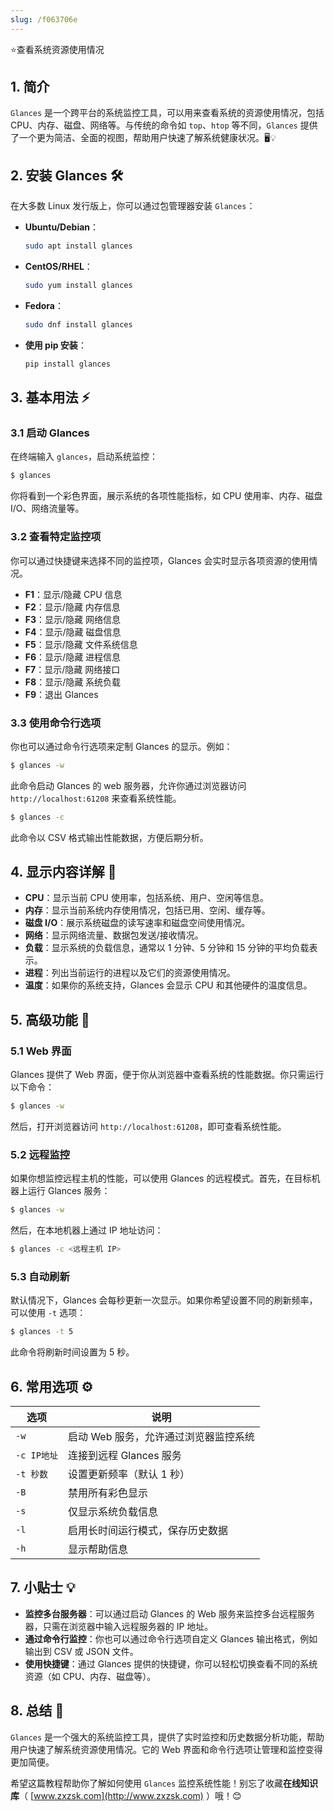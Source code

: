 ```yaml
---
slug: /f063706e
---
```

⭐查看系统资源使用情况

## 1. 简介

`Glances` 是一个跨平台的系统监控工具，可以用来查看系统的资源使用情况，包括 CPU、内存、磁盘、网络等。与传统的命令如 `top`、`htop` 等不同，`Glances` 提供了一个更为简洁、全面的视图，帮助用户快速了解系统健康状况。🖥️💡

## 2. 安装 Glances 🛠️

在大多数 Linux 发行版上，你可以通过包管理器安装 `Glances`：

- **Ubuntu/Debian**：

  ```bash
  sudo apt install glances
  ```

- **CentOS/RHEL**：

  ```bash
  sudo yum install glances
  ```

- **Fedora**：

  ```bash
  sudo dnf install glances
  ```

- **使用 pip 安装**：

  ```bash
  pip install glances
  ```

## 3. 基本用法 ⚡

### 3.1 启动 Glances

在终端输入 `glances`，启动系统监控：

```bash
$ glances
```

你将看到一个彩色界面，展示系统的各项性能指标，如 CPU 使用率、内存、磁盘 I/O、网络流量等。

### 3.2 查看特定监控项

你可以通过快捷键来选择不同的监控项，Glances 会实时显示各项资源的使用情况。

- **F1**：显示/隐藏 CPU 信息
- **F2**：显示/隐藏 内存信息
- **F3**：显示/隐藏 网络信息
- **F4**：显示/隐藏 磁盘信息
- **F5**：显示/隐藏 文件系统信息
- **F6**：显示/隐藏 进程信息
- **F7**：显示/隐藏 网络接口
- **F8**：显示/隐藏 系统负载
- **F9**：退出 Glances

### 3.3 使用命令行选项

你也可以通过命令行选项来定制 Glances 的显示。例如：

```bash
$ glances -w
```

此命令启动 Glances 的 web 服务器，允许你通过浏览器访问 `http://localhost:61208` 来查看系统性能。

```bash
$ glances -c
```

此命令以 CSV 格式输出性能数据，方便后期分析。

## 4. 显示内容详解 📝

- **CPU**：显示当前 CPU 使用率，包括系统、用户、空闲等信息。
- **内存**：显示当前系统内存使用情况，包括已用、空闲、缓存等。
- **磁盘 I/O**：展示系统磁盘的读写速率和磁盘空间使用情况。
- **网络**：显示网络流量、数据包发送/接收情况。
- **负载**：显示系统的负载信息，通常以 1 分钟、5 分钟和 15 分钟的平均负载表示。
- **进程**：列出当前运行的进程以及它们的资源使用情况。
- **温度**：如果你的系统支持，Glances 会显示 CPU 和其他硬件的温度信息。

## 5. 高级功能 🌟

### 5.1 Web 界面

Glances 提供了 Web 界面，便于你从浏览器中查看系统的性能数据。你只需运行以下命令：

```bash
$ glances -w
```

然后，打开浏览器访问 `http://localhost:61208`，即可查看系统性能。

### 5.2 远程监控

如果你想监控远程主机的性能，可以使用 Glances 的远程模式。首先，在目标机器上运行 Glances 服务：

```bash
$ glances -w
```

然后，在本地机器上通过 IP 地址访问：

```bash
$ glances -c <远程主机 IP>
```

### 5.3 自动刷新

默认情况下，Glances 会每秒更新一次显示。如果你希望设置不同的刷新频率，可以使用 `-t` 选项：

```bash
$ glances -t 5
```

此命令将刷新时间设置为 5 秒。

## 6. 常用选项 ⚙️

| 选项             | 说明                                        |
|------------------|---------------------------------------------|
| `-w`             | 启动 Web 服务，允许通过浏览器监控系统        |
| `-c IP地址`      | 连接到远程 Glances 服务                    |
| `-t 秒数`       | 设置更新频率（默认 1 秒）                   |
| `-B`             | 禁用所有彩色显示                            |
| `-s`             | 仅显示系统负载信息                          |
| `-l`             | 启用长时间运行模式，保存历史数据           |
| `-h`             | 显示帮助信息                                |

## 7. 小贴士 💡

- **监控多台服务器**：可以通过启动 Glances 的 Web 服务来监控多台远程服务器，只需在浏览器中输入远程服务器的 IP 地址。
- **通过命令行监控**：你也可以通过命令行选项自定义 Glances 输出格式，例如输出到 CSV 或 JSON 文件。
- **使用快捷键**：通过 Glances 提供的快捷键，你可以轻松切换查看不同的系统资源（如 CPU、内存、磁盘等）。

## 8. 总结 🎯

`Glances` 是一个强大的系统监控工具，提供了实时监控和历史数据分析功能，帮助用户快速了解系统资源使用情况。它的 Web 界面和命令行选项让管理和监控变得更加简便。

希望这篇教程帮助你了解如何使用 `Glances` 监控系统性能！别忘了收藏**在线知识库**（ [www.zxzsk.com](http://www.zxzsk.com) ）哦！😊

